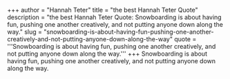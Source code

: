 +++
author = "Hannah Teter"
title = "the best Hannah Teter Quote"
description = "the best Hannah Teter Quote: Snowboarding is about having fun, pushing one another creatively, and not putting anyone down along the way."
slug = "snowboarding-is-about-having-fun-pushing-one-another-creatively-and-not-putting-anyone-down-along-the-way"
quote = '''Snowboarding is about having fun, pushing one another creatively, and not putting anyone down along the way.'''
+++
Snowboarding is about having fun, pushing one another creatively, and not putting anyone down along the way.
